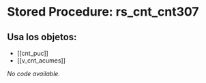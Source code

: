 # Stored Procedure: rs_cnt_cnt307

## Usa los objetos:
- [[cnt_puc]]
- [[v_cnt_acumes]]

*No code available.*
